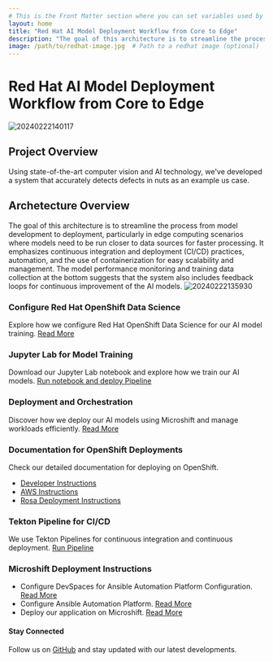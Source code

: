 ```yaml
---
# This is the Front Matter section where you can set variables used by Jekyll
layout: home
title: "Red Hat AI Model Deployment Workflow from Core to Edge"
description: "The goal of this architecture is to streamline the process from model development to deployment, particularly in edge computing scenarios where models need to be run closer to data sources for faster processing."
image: /path/to/redhat-image.jpg  # Path to a redhat image (optional)
---
```


<!-- Hero Section -->
# Red Hat AI Model Deployment Workflow from Core to Edge

![20240222140117](https://i.imgur.com/41zi47h.png)

<!-- Project Overview -->
## Project Overview
Using state-of-the-art computer vision and AI technology, we've developed a system that accurately detects defects in nuts as an example us case.

## Archetecture Overview
The goal of this architecture is to streamline the process from model development to deployment, particularly in edge computing scenarios where models need to be run closer to data sources for faster processing. It emphasizes continuous integration and deployment (CI/CD) practices, automation, and the use of containerization for easy scalability and management. The model performance monitoring and training data collection at the bottom suggests that the system also includes feedback loops for continuous improvement of the AI models.
![20240222135930](https://i.imgur.com/cDFN15c.png)

<!-- Model Creation with OpenShift AI -->

<!-- Jupyter Lab Overview -->
### Configure Red Hat OpenShift Data Science
Explore how we configure Red Hat OpenShift Data Science for our AI model training. [Read More](deployments/configure_rhods)

### Jupyter Lab for Model Training
Download our Jupyter Lab notebook and explore how we train our AI models.
[Run notebook and deploy Pipeline](deployments/run_rhods_notebooks)

<!-- Workload Container & Microshift Deployment -->
### Deployment and Orchestration
Discover how we deploy our AI models using Microshift and manage workloads efficiently. [Read More](/deployment)

<!-- OpenShift Deployment Documentation -->
### Documentation for OpenShift Deployments
Check our detailed documentation for deploying on OpenShift. 
* [Developer Instructions](deployments/developer_deployment)
* [AWS Instructions](deployments/aws_deployment)
* [Rosa Deployment Instructions](deployments/rosa)

<!-- Tekton Pipeline -->
### Tekton Pipeline for CI/CD
We use Tekton Pipelines for continuous integration and continuous deployment. [Run Pipeline](/deployments/run_tekton_pipeline)

<!-- Microshift Deployment -->
### Microshift Deployment Instructions
* Configure DevSpaces for Ansible Automation Platform Configuration. [Read More](deployments/devspaces_configuration)
* Configure Ansible Automation Platform. [Read More](deployments/configure_aap)
* Deploy our application on Microshift. [Read More](deployments/aap_microshift_deployment)

<!-- Demo Section 
### See Our Technology in Action
[Watch the Demo Video](/path/to/demo-video) or view the [Image Gallery](/image-gallery)-->

<!-- Latest Blog Posts
### Latest from Our Blog
Here you can list your latest blog posts. Jekyll can automatically populate this section from your posts. -->

<!-- Footer -->
#### Stay Connected
Follow us on [GitHub](https://github.com/redhat-ai-edge-pins-demo) and stay updated with our latest developments.
